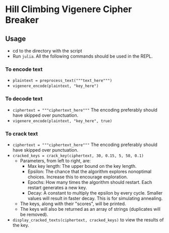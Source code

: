 Hill Climbing Vigenere Cipher Breaker
=====================================

Usage
-----
- cd to the directory with the script
- Run ```julia```. All the following commands should be used in the REPL.

### To encode text
- ```plaintext = preprocess_text("""text_here""")```
- ```vigenere_encode(plaintext, "key_here")```

### To decode text
- ```ciphertext = """ciphertext_here"""``` The encoding preferably should have skipped over punctuation.
- ```vigenere_encode(plaintext, "key_here", true)```

### To crack text
- ```ciphertext = """ciphertext_here"""``` The encoding preferably should have skipped over punctuation.
- ```cracked_keys = crack_key(ciphertext, 30, 0.15, 5, 50, 0.1)```
    - Parameters, from left to right, are:
        - Max key length: The upper bound on the key length.
        - Epsilon: The chance that the algorithm explores nonoptimal choices. Increase this to encourage exploration.
        - Epochs: How many times the algorithm should restart. Each restart generates a new key.
        - Decay: A constant to multiply the epsilon by every cycle. Smaller values will result in faster decay. This is for simulating annealing.
    - The keys, along with their "scores", will be printed.
    - The keys will also be returned as an array of strings (duplicates will be removed).
- ```display_cracked_texts(ciphertext, cracked_keys)``` to view the results of the key.

